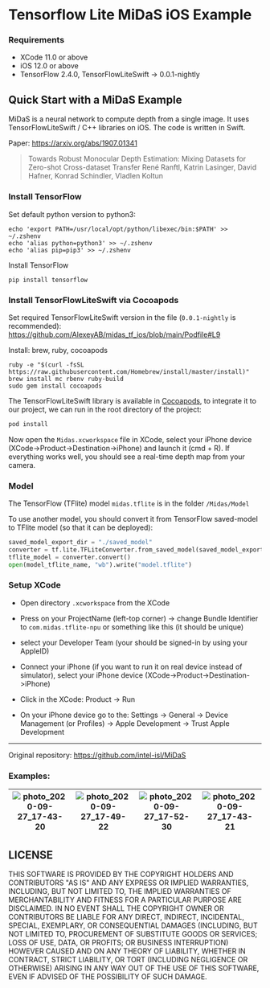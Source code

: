 # Tensorflow Lite MiDaS iOS Example

### Requirements

- XCode 11.0 or above
- iOS 12.0 or above
- TensorFlow 2.4.0, TensorFlowLiteSwift -> 0.0.1-nightly

## Quick Start with a MiDaS Example

MiDaS is a neural network to compute depth from a single image. It uses TensorFlowLiteSwift / C++ libraries on iOS. The code is written in Swift.

Paper: https://arxiv.org/abs/1907.01341

> Towards Robust Monocular Depth Estimation: Mixing Datasets for Zero-shot Cross-dataset Transfer
> René Ranftl, Katrin Lasinger, David Hafner, Konrad Schindler, Vladlen Koltun

### Install TensorFlow

Set default python version to python3:

```
echo 'export PATH=/usr/local/opt/python/libexec/bin:$PATH' >> ~/.zshenv
echo 'alias python=python3' >> ~/.zshenv
echo 'alias pip=pip3' >> ~/.zshenv
```

Install TensorFlow

```shell
pip install tensorflow
```

### Install TensorFlowLiteSwift via Cocoapods

Set required TensorFlowLiteSwift version in the file (`0.0.1-nightly` is recommended): https://github.com/AlexeyAB/midas_tf_ios/blob/main/Podfile#L9

Install: brew, ruby, cocoapods

```
ruby -e "$(curl -fsSL https://raw.githubusercontent.com/Homebrew/install/master/install)"
brew install mc rbenv ruby-build
sudo gem install cocoapods
```


The TensorFlowLiteSwift library is available in [Cocoapods](https://cocoapods.org/), to integrate it to our project, we can run in the root directory of the project:

```ruby
pod install
```

Now open the `Midas.xcworkspace` file in XCode, select your iPhone device (XCode->Product->Destination->iPhone) and launch it (cmd + R). If everything works well, you should see a real-time depth map from your camera.

### Model

The TensorFlow (TFlite) model `midas.tflite` is in the folder `/Midas/Model`


To use another model, you should convert it from TensorFlow saved-model to TFlite model (so that it can be deployed):

```python
saved_model_export_dir = "./saved_model"
converter = tf.lite.TFLiteConverter.from_saved_model(saved_model_export_dir)    
tflite_model = converter.convert()
open(model_tflite_name, "wb").write("model.tflite")
```

### Setup XCode

* Open directory `.xcworkspace` from the XCode

* Press on your ProjectName (left-top corner) -> change Bundle Identifier to `com.midas.tflite-npu` or something like this (it should be unique)

* select your Developer Team (your should be signed-in by using your AppleID)

* Connect your iPhone (if you want to run it on real device instead of simulator), select your iPhone device (XCode->Product->Destination->iPhone)

* Click in the XCode: Product -> Run

* On your iPhone device go to the: Settings -> General -> Device Management (or Profiles) -> Apple Development -> Trust Apple Development

----

Original repository: https://github.com/intel-isl/MiDaS


### Examples:

| ![photo_2020-09-27_17-43-20](https://user-images.githubusercontent.com/4096485/94367804-9610de80-00e9-11eb-8a23-8b32a6f52d41.jpg) | ![photo_2020-09-27_17-49-22](https://user-images.githubusercontent.com/4096485/94367974-7201cd00-00ea-11eb-8e0a-68eb9ea10f63.jpg) | ![photo_2020-09-27_17-52-30](https://user-images.githubusercontent.com/4096485/94367976-729a6380-00ea-11eb-8ce0-39d3e26dd550.jpg) | ![photo_2020-09-27_17-43-21](https://user-images.githubusercontent.com/4096485/94367807-97420b80-00e9-11eb-9dcd-848ad9e89e03.jpg) |
|---|---|---|---|

## LICENSE

THIS SOFTWARE IS PROVIDED BY THE COPYRIGHT HOLDERS AND CONTRIBUTORS "AS IS"
AND ANY EXPRESS OR IMPLIED WARRANTIES, INCLUDING, BUT NOT LIMITED TO, THE
IMPLIED WARRANTIES OF MERCHANTABILITY AND FITNESS FOR A PARTICULAR PURPOSE
ARE DISCLAIMED. IN NO EVENT SHALL THE COPYRIGHT OWNER OR CONTRIBUTORS BE
LIABLE FOR ANY DIRECT, INDIRECT, INCIDENTAL, SPECIAL, EXEMPLARY, OR
CONSEQUENTIAL DAMAGES (INCLUDING, BUT NOT LIMITED TO, PROCUREMENT OF
SUBSTITUTE GOODS OR SERVICES; LOSS OF USE, DATA, OR PROFITS; OR BUSINESS
INTERRUPTION) HOWEVER CAUSED AND ON ANY THEORY OF LIABILITY, WHETHER IN
CONTRACT, STRICT LIABILITY, OR TORT (INCLUDING NEGLIGENCE OR OTHERWISE)
ARISING IN ANY WAY OUT OF THE USE OF THIS SOFTWARE, EVEN IF ADVISED OF THE
POSSIBILITY OF SUCH DAMAGE.
